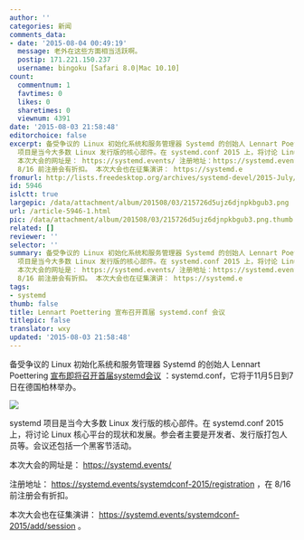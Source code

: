 ```yaml
---
author: ''
categories: 新闻
comments_data:
- date: '2015-08-04 00:49:19'
  message: 老外在这些方面相当活跃啊。
  postip: 171.221.150.237
  username: bingoku [Safari 8.0|Mac 10.10]
count:
  commentnum: 1
  favtimes: 0
  likes: 0
  sharetimes: 0
  viewnum: 4391
date: '2015-08-03 21:58:48'
editorchoice: false
excerpt: 备受争议的 Linux 初始化系统和服务管理器 Systemd 的创始人 Lennart Poettering宣布即将召开首届systemd会议：systemd.conf，它将于11月5日到7日在德国柏林举办。  systemd
  项目是当今大多数 Linux 发行版的核心部件。在 systemd.conf 2015 上，将讨论 Linux 核心平台的现状和发展。参会者主要是开发者、发行版打包人员等。会议还包括一个黑客节活动。
  本次大会的网址是： https://systemd.events/ 注册地址：https://systemd.events/systemdconf-2015/registration，在
  8/16 前注册会有折扣。 本次大会也在征集演讲： https://systemd.e
fromurl: http://lists.freedesktop.org/archives/systemd-devel/2015-July/033761.html
id: 5946
islctt: true
largepic: /data/attachment/album/201508/03/215726d5ujz6djnpkbgub3.png
url: /article-5946-1.html
pic: /data/attachment/album/201508/03/215726d5ujz6djnpkbgub3.png.thumb.jpg
related: []
reviewer: ''
selector: ''
summary: 备受争议的 Linux 初始化系统和服务管理器 Systemd 的创始人 Lennart Poettering宣布即将召开首届systemd会议：systemd.conf，它将于11月5日到7日在德国柏林举办。  systemd
  项目是当今大多数 Linux 发行版的核心部件。在 systemd.conf 2015 上，将讨论 Linux 核心平台的现状和发展。参会者主要是开发者、发行版打包人员等。会议还包括一个黑客节活动。
  本次大会的网址是： https://systemd.events/ 注册地址：https://systemd.events/systemdconf-2015/registration，在
  8/16 前注册会有折扣。 本次大会也在征集演讲： https://systemd.e
tags:
- systemd
thumb: false
title: Lennart Poettering 宣布召开首届 systemd.conf 会议
titlepic: false
translator: wxy
updated: '2015-08-03 21:58:48'
---
```


备受争议的 Linux 初始化系统和服务管理器 Systemd 的创始人 Lennart Poettering [宣布即将召开首届systemd会议](http://lists.freedesktop.org/archives/systemd-devel/2015-July/033761.html) ：systemd.conf，它将于11月5日到7日在德国柏林举办。


![](/data/attachment/album/201508/03/215726d5ujz6djnpkbgub3.png)


systemd 项目是当今大多数 Linux 发行版的核心部件。在 systemd.conf 2015 上，将讨论 Linux 核心平台的现状和发展。参会者主要是开发者、发行版打包人员等。会议还包括一个黑客节活动。


本次大会的网址是： <https://systemd.events/> 


注册地址： <https://systemd.events/systemdconf-2015/registration> ，在 8/16 前注册会有折扣。


本次大会也在征集演讲： <https://systemd.events/systemdconf-2015/add/session> 。